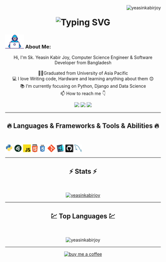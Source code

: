 <img align="right" src="https://komarev.com/ghpvc/?username=yeasinkabirjoy&label=Profile%20views&color=0e75b6&style=flat" alt="yeasinkabirjoy" />    

<h1 align="center">
  <img src="https://readme-typing-svg.herokuapp.com?font=Fira+Code&pause=1000&width=435&lines=This+is+Sk.+Yeasin+Kabir+Joy;Good+to+see+you!" alt="Typing SVG" />
</h1>
   
###  <img src="/images/Developer.gif" alt="developer gif"  height="45px">  About Me:

<p align="center">
  Hi, I'm Sk. Yeasin Kabir Joy, Computer Science Engineer & Software Developer from Bangladesh
  <br>
  <br>
  👨‍🎓Graduated from University of Asia Pacific
  <br>
  💻 I love Writing code, Hardware and learning anything about them 😊
  <br>
  📚 I’m currently focusing on Python, Django and Data Science 
  <br>
  📫 How to reach me 👇
</p>

<p align="center"> 
  <a href=""><img src="https://img.shields.io/badge/linkedin-%230077B5.svg?&style=for-the-badge&logo=linkedin&logoColor=white" height=23></a> 
  <a href="mailto:yeasinjoy16@gmail.com"><img src="https://img.shields.io/badge/Gmail-D14836?style=for-the-badge&logo=gmail&logoColor=white" height=23></a>
  <a href="https://github.com/YeasinKabirJoy"><img src="https://img.shields.io/badge/GitHub-100000?style=for-the-badge&logo=github&logoColor=white" height=23></a>
</p>

<hr>

<h2 align="center">🔥 Languages & Frameworks & Tools & Abilities 🔥</h2><br>

<p align="left">
  <code><img title="Python" height="25" src="images/python-original.svg"></code>
  <code><img title="Django" height="25" src="images/django.png"></code>
  <code><img title="Javascript" height="25" src="images/javascript.svg"></code>
  <code><img title="HTML5" height="25" src="images/html5.svg"></code>
  <code><img title="CSS" height="25" src="images/css.svg"></code>
  <code><img title="Git" height="25" src="images/git-original.svg"></code>
  <code><img title="Visual Studio Code" height="25" src="images/vscode.png"></code>
  <code><img title="GitHub" height="25" src="images/github.svg"></code>
  <code><img title="MySQL" height="25" src="images/mysql.svg"></code>
</p>

<hr>

<h2 align="center">⚡ Stats ⚡</h2>
<br>

<p align="center">
<a href="https://github.com/YeasinKabirJoy/">
      <img src="https://github-readme-stats.vercel.app/api?username=yeasinkabirjoy&show_icons=true&locale=en" alt="yeasinkabirjoy" />
 </a>
</p>

<hr>

<h2 align="center">💹 Top Languages 💹</h2>
<br>

<p align="center">
<img  src="https://github-readme-stats.vercel.app/api/top-langs?username=yeasinkabirjoy&show_icons=true&locale=en&layout=compact" alt="yeasinkabirjoy" />
</p>

<hr>
<p align="center">
  <a href="https://www.buymeacoffee.com/YeasinKabirJoy" target="_blank" ><img src="https://www.buymeacoffee.com/assets/img/custom_images/orange_img.png" alt="buy me a coffee" width="230"></a>
</p>



<!---
<p  align="center">
<img src="https://visitor-badge.laobi.icu/badge?page_id=HalemoGPA/HalemoGPA" alt="HalemoGPA"/>       
</p>

HalemoGPA/HalemoGPA is a ✨ special ✨ repository because its `README.md` (this file) appears on your GitHub profile.
You can click the Preview link to take a look at your changes.
--->
